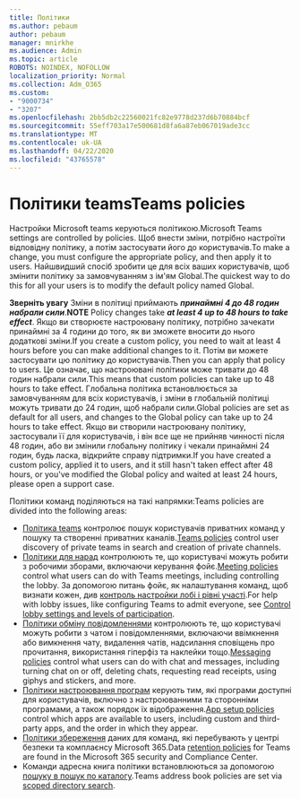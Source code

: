 ```yaml
---
title: Політики
ms.author: pebaum
author: pebaum
manager: mnirkhe
ms.audience: Admin
ms.topic: article
ROBOTS: NOINDEX, NOFOLLOW
localization_priority: Normal
ms.collection: Adm_O365
ms.custom:
- "9000734"
- "3207"
ms.openlocfilehash: 2bb5db2c22560021fc82e9778d237d6b70884bcf
ms.sourcegitcommit: 55eff703a17e500681d8fa6a87eb067019ade3cc
ms.translationtype: MT
ms.contentlocale: uk-UA
ms.lasthandoff: 04/22/2020
ms.locfileid: "43765578"
---
```

# <a name="teams-policies"></a><span data-ttu-id="05c78-102">Політики teams</span><span class="sxs-lookup"><span data-stu-id="05c78-102">Teams policies</span></span>

<span data-ttu-id="05c78-103">Настройки Microsoft teams керуються політикою.</span><span class="sxs-lookup"><span data-stu-id="05c78-103">Microsoft Teams settings are controlled by policies.</span></span> <span data-ttu-id="05c78-104">Щоб внести зміни, потрібно настроїти відповідну політику, а потім застосувати його до користувачів.</span><span class="sxs-lookup"><span data-stu-id="05c78-104">To make a change, you must configure the appropriate policy, and then apply it to users.</span></span> <span data-ttu-id="05c78-105">Найшвидший спосіб зробити це для всіх ваших користувачів, щоб змінити політику за замовчуванням з ім'ям Global.</span><span class="sxs-lookup"><span data-stu-id="05c78-105">The quickest way to do this for all your users is to modify the default policy named Global.</span></span> 

<span data-ttu-id="05c78-106">**Зверніть увагу** Зміни в політиці приймають ***принаймні 4 до 48 годин набрали сили***.</span><span class="sxs-lookup"><span data-stu-id="05c78-106">**NOTE** Policy changes take ***at least 4 up to 48 hours to take effect***.</span></span> <span data-ttu-id="05c78-107">Якщо ви створюєте настроювану політику, потрібно зачекати принаймні за 4 години до того, як ви зможете вносити до нього додаткові зміни.</span><span class="sxs-lookup"><span data-stu-id="05c78-107">If you create a custom policy, you need to wait at least 4 hours before you can make additional changes to it.</span></span> <span data-ttu-id="05c78-108">Потім ви можете застосувати цю політику до користувачів.</span><span class="sxs-lookup"><span data-stu-id="05c78-108">Then you can apply that policy to users.</span></span> <span data-ttu-id="05c78-109">Це означає, що настроювані політики може тривати до 48 годин набрали сили.</span><span class="sxs-lookup"><span data-stu-id="05c78-109">This means that custom policies can take up to 48 hours to take effect.</span></span> <span data-ttu-id="05c78-110">Глобальна політика встановлюється за замовчуванням для всіх користувачів, і зміни в глобальній політиці можуть тривати до 24 годин, щоб набрали сили.</span><span class="sxs-lookup"><span data-stu-id="05c78-110">Global policies are set as default for all users, and changes to the Global policy can take up to 24 hours to take effect.</span></span> <span data-ttu-id="05c78-111">Якщо ви створили настроювану політику, застосували її для користувачів, і він все ще не прийняв чинності після 48 годин, або ви змінили глобальну політику і чекали принаймні 24 годин, будь ласка, відкрийте справу підтримки.</span><span class="sxs-lookup"><span data-stu-id="05c78-111">If you have created a custom policy, applied it to users, and it still hasn't taken effect after 48 hours, or you've modified the Global policy and waited at least 24 hours, please open a support case.</span></span>

<span data-ttu-id="05c78-112">Політики команд поділяються на такі напрямки:</span><span class="sxs-lookup"><span data-stu-id="05c78-112">Teams policies are divided into the following areas:</span></span>

- <span data-ttu-id="05c78-113">[Політика teams](https://docs.microsoft.com/MicrosoftTeams/teams-policies) контролює пошук користувачів приватних команд у пошуку та створенні приватних каналів.</span><span class="sxs-lookup"><span data-stu-id="05c78-113">[Teams policies](https://docs.microsoft.com/MicrosoftTeams/teams-policies) control user discovery of private teams in search and creation of private channels.</span></span>  
- <span data-ttu-id="05c78-114">[Політики для нарад](https://docs.microsoft.com/microsoftteams/meeting-policies-in-teams) контролюють те, що користувачі можуть робити з робочими зборами, включаючи керування фойє.</span><span class="sxs-lookup"><span data-stu-id="05c78-114">[Meeting policies](https://docs.microsoft.com/microsoftteams/meeting-policies-in-teams) control what users can do with Teams meetings, including controlling the lobby.</span></span> <span data-ttu-id="05c78-115">За допомогою питань фойє, як налаштування команд, щоб визнати кожен, див [контроль настройки лобі і рівні участі](https://docs.microsoft.com/alchemyinsights/bypass-lobby).</span><span class="sxs-lookup"><span data-stu-id="05c78-115">For help with lobby issues, like configuring Teams to admit everyone, see [Control lobby settings and levels of participation](https://docs.microsoft.com/alchemyinsights/bypass-lobby).</span></span>
- <span data-ttu-id="05c78-116">[Політики обміну повідомленнями](https://docs.microsoft.com/microsoftteams/messaging-policies-in-teams) контролюють те, що користувачі можуть робити з чатом і повідомленнями, включаючи ввімкнення або вимкнення чату, видалення чатів, надсилання сповіщень про прочитання, використання гіперфіз та наклейки тощо.</span><span class="sxs-lookup"><span data-stu-id="05c78-116">[Messaging policies](https://docs.microsoft.com/microsoftteams/messaging-policies-in-teams) control what users can do with chat and messages, including turning chat on or off, deleting chats, requesting read receipts, using giphys and stickers, and more.</span></span>
- <span data-ttu-id="05c78-117">[Політики настроювання програм](https://docs.microsoft.com/MicrosoftTeams/teams-app-setup-policies) керують тим, які програми доступні для користувачів, включно з настроюванними та сторонніми програмами, а також порядок їх відображення.</span><span class="sxs-lookup"><span data-stu-id="05c78-117">[App setup policies](https://docs.microsoft.com/MicrosoftTeams/teams-app-setup-policies) control which apps are available to users, including custom and third-party apps, and the order in which they appear.</span></span>  
- <span data-ttu-id="05c78-118">[Політики збереження](https://docs.microsoft.com/microsoftteams/retention-policies) даних для команд, які перебувають у центрі безпеки та комплаєнсу Microsoft 365.</span><span class="sxs-lookup"><span data-stu-id="05c78-118">Data [retention policies](https://docs.microsoft.com/microsoftteams/retention-policies) for Teams are found in the Microsoft 365 security and Compliance Center.</span></span>
- <span data-ttu-id="05c78-119">Команди адресна книга політики встановлюються за допомогою [пошуку в пошук по каталогу](https://docs.microsoft.com/MicrosoftTeams/teams-scoped-directory-search).</span><span class="sxs-lookup"><span data-stu-id="05c78-119">Teams address book policies are set via [scoped directory search](https://docs.microsoft.com/MicrosoftTeams/teams-scoped-directory-search).</span></span>